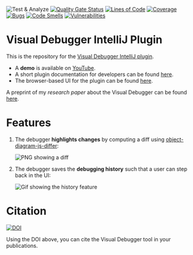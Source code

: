 ![Test & Analyze](https://github.com/timKraeuter/VisualDebugger/workflows/Build/badge.svg)
[![Quality Gate Status](https://sonarcloud.io/api/project_badges/measure?project=timKraeuter_VisualDebugger&metric=alert_status)](https://sonarcloud.io/dashboard?id=timKraeuter_VisualDebugger)
[![Lines of Code](https://sonarcloud.io/api/project_badges/measure?project=timKraeuter_VisualDebugger&metric=ncloc)](https://sonarcloud.io/dashboard?id=timKraeuter_VisualDebugger)
[![Coverage](https://sonarcloud.io/api/project_badges/measure?project=timKraeuter_VisualDebugger&metric=coverage)](https://sonarcloud.io/dashboard?id=timKraeuter_VisualDebugger)
 [![Bugs](https://sonarcloud.io/api/project_badges/measure?project=timKraeuter_VisualDebugger&metric=bugs)](https://sonarcloud.io/summary/new_code?id=timKraeuter_VisualDebugger)
 [![Code Smells](https://sonarcloud.io/api/project_badges/measure?project=timKraeuter_VisualDebugger&metric=code_smells)](https://sonarcloud.io/summary/new_code?id=timKraeuter_VisualDebugger)
 [![Vulnerabilities](https://sonarcloud.io/api/project_badges/measure?project=timKraeuter_VisualDebugger&metric=vulnerabilities)](https://sonarcloud.io/summary/new_code?id=timKraeuter_VisualDebugger)

# Visual Debugger IntelliJ Plugin

This is the repository for the [Visual Debugger IntelliJ plugin](https://plugins.jetbrains.com/plugin/16851-visual-debugger).
- A **demo** is available on [YouTube](https://www.youtube.com/watch?v=LsAMTnLxWJw).
- A short plugin documentation for developers can be found [here](./documentation/README.md).
- The browser-based UI for the plugin can be found [here](https://github.com/timKraeuter/object-diagram-modeler/tree/master/debugger).

A preprint of my *research paper* about the Visual Debugger can be found [here](https://github.com/timKraeuter/ICSME-2022/blob/main/visual-debugger.pdf).

# Features

1. The debugger **highlights changes** by computing a diff using [object-diagram-js-differ](https://github.com/timKraeuter/object-diagram-js-differ):

   ![PNG showing a diff](https://github.com/timKraeuter/object-diagram-js/blob/master/documentation/diff.png)

3. The debugger saves the **debugging history** such that a user can step back in the UI:

   ![Gif showing the history feature](https://github.com/timKraeuter/object-diagram-js/blob/master/documentation/steps.gif)

# Citation
[![DOI](https://zenodo.org/badge/359495483.svg)](https://zenodo.org/doi/10.5281/zenodo.10018177)

Using the DOI above, you can cite the Visual Debugger tool in your publications.
